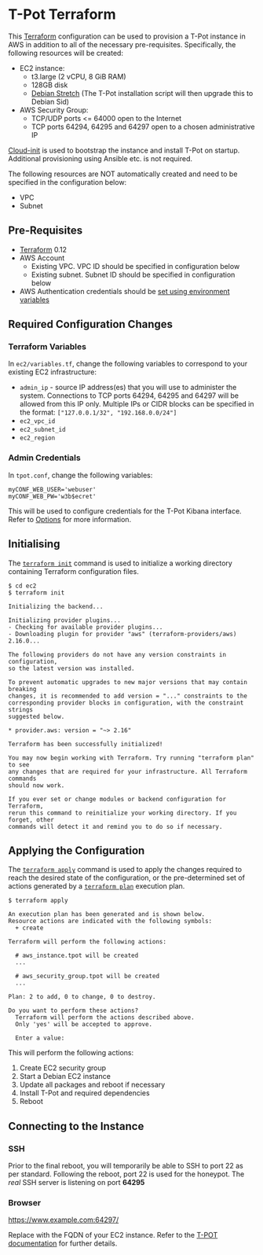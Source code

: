 # T-Pot Terraform

This [Terraform](https://www.terraform.io/) configuration can be used to provision a T-Pot instance in AWS in addition to all of the necessary pre-requisites. Specifically, the following resources will be created:

* EC2 instance:
  * t3.large (2 vCPU, 8 GiB RAM)
  * 128GB disk
  * [Debian Stretch](https://wiki.debian.org/Cloud/AmazonEC2Image/Stretch) (The T-Pot installation script will then upgrade this to Debian Sid)
* AWS Security Group:
  * TCP/UDP ports <= 64000 open to the Internet
  * TCP ports 64294, 64295 and 64297 open to a chosen administrative IP

[Cloud-init](https://cloudinit.readthedocs.io/en/latest/) is used to bootstrap the instance and install T-Pot on startup. Additional provisioning using Ansible etc. is not required.

The following resources are NOT automatically created and need to be specified in the configuration below:

* VPC
* Subnet

## Pre-Requisites

* [Terraform](https://www.terraform.io/) 0.12
* AWS Account
  * Existing VPC. VPC ID should be specified in configuration below
  * Existing subnet. Subnet ID should be specified in configuration below
* AWS Authentication credentials should be [set using environment variables](https://www.terraform.io/docs/providers/aws/index.html#environment-variables)

## Required Configuration Changes

### Terraform Variables

In `ec2/variables.tf`, change the following variables to correspond to your existing EC2 infrastructure:

* `admin_ip` - source IP address(es) that you will use to administer the system. Connections to TCP ports 64294, 64295 and 64297 will be allowed from this IP only. Multiple IPs or CIDR blocks can be specified in the format: `["127.0.0.1/32", "192.168.0.0/24"]`
* `ec2_vpc_id`
* `ec2_subnet_id`
* `ec2_region`

### Admin Credentials

In `tpot.conf`, change the following variables:

```
myCONF_WEB_USER='webuser'
myCONF_WEB_PW='w3b$ecret'
```

This will be used to configure credentials for the T-Pot Kibana interface. Refer to [Options](https://github.com/dtag-dev-sec/tpotce#options) for more information.

## Initialising

The [`terraform init`](https://www.terraform.io/docs/commands/init.html) command is used to initialize a working directory containing Terraform configuration files.

```
$ cd ec2
$ terraform init

Initializing the backend...

Initializing provider plugins...
- Checking for available provider plugins...
- Downloading plugin for provider "aws" (terraform-providers/aws) 2.16.0...

The following providers do not have any version constraints in configuration,
so the latest version was installed.

To prevent automatic upgrades to new major versions that may contain breaking
changes, it is recommended to add version = "..." constraints to the
corresponding provider blocks in configuration, with the constraint strings
suggested below.

* provider.aws: version = "~> 2.16"

Terraform has been successfully initialized!

You may now begin working with Terraform. Try running "terraform plan" to see
any changes that are required for your infrastructure. All Terraform commands
should now work.

If you ever set or change modules or backend configuration for Terraform,
rerun this command to reinitialize your working directory. If you forget, other
commands will detect it and remind you to do so if necessary.
```

## Applying the Configuration

The [`terraform apply`](https://www.terraform.io/docs/commands/apply.html) command is used to apply the changes required to reach the desired state of the configuration, or the pre-determined set of actions generated by a [`terraform plan`](https://www.terraform.io/docs/commands/plan.html) execution plan.

```
$ terraform apply

An execution plan has been generated and is shown below.
Resource actions are indicated with the following symbols:
  + create

Terraform will perform the following actions:

  # aws_instance.tpot will be created
  ...

  # aws_security_group.tpot will be created
  ...

Plan: 2 to add, 0 to change, 0 to destroy.

Do you want to perform these actions?
  Terraform will perform the actions described above.
  Only 'yes' will be accepted to approve.

  Enter a value:
```

This will perform the following actions:

1. Create EC2 security group
2. Start a Debian EC2 instance
3. Update all packages and reboot if necessary
4. Install T-Pot and required dependencies
5. Reboot

## Connecting to the Instance

### SSH

Prior to the final reboot, you will temporarily be able to SSH to port 22 as per standard. Following the reboot, port 22 is used for the honeypot. The *real* SSH server is listening on port **64295**

### Browser

https://www.example.com:64297/

Replace with the FQDN of your EC2 instance. Refer to the [T-POT documentation](https://github.com/dtag-dev-sec/tpotce#ssh-and-web-access) for further details.
